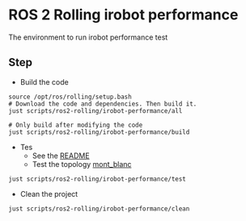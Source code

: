# ROS 2 Rolling irobot performance

The environment to run irobot performance test

## Step

* Build the code

```shell
source /opt/ros/rolling/setup.bash
# Download the code and dependencies. Then build it.
just scripts/ros2-rolling/irobot-performance/all

# Only build after modifying the code
just scripts/ros2-rolling/irobot-performance/build
```

* Tes
  * See the [README](https://github.com/irobot-ros/ros2-performance)
  * Test the topology [mont_blanc](https://github.com/irobot-ros/ros2-performance/blob/rolling/irobot_benchmark/topology/mont_blanc.pdf)

```shell
just scripts/ros2-rolling/irobot-performance/test
```

* Clean the project

```shell
just scripts/ros2-rolling/irobot-performance/clean
```
